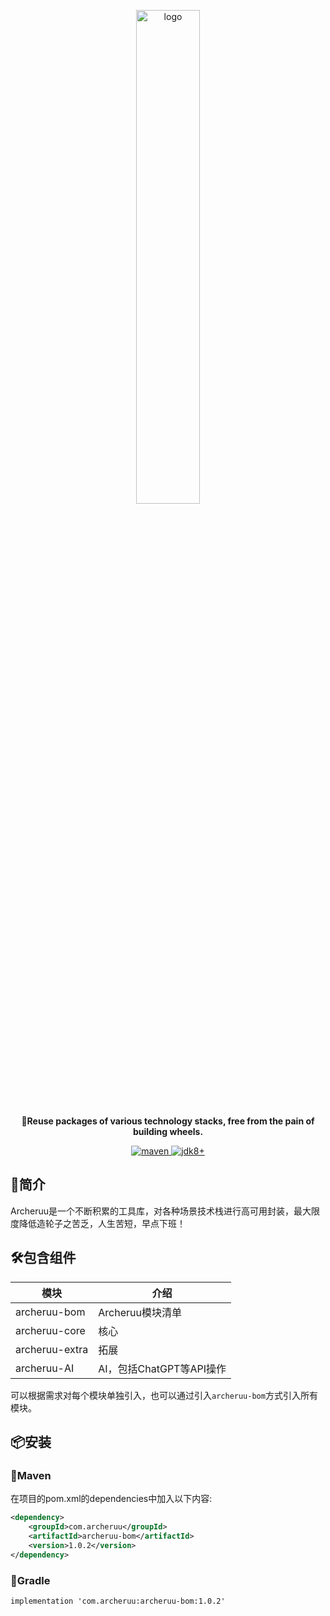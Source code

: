 <p align="center">
	<a href="https://cn.archeruu.com/"><img src="http://124.220.51.225/images/archer/archeruu-logo.png" width="45%" alt="logo"></a>
</p>
<p align="center">
	<strong>🍡Reuse packages of various technology stacks, free from the pain of building wheels.</strong>
</p>

<p align="center">
	<a target="_blank" href="https://central.sonatype.com/artifact/com.archeruu/archeruu-bom">
		<img src="https://img.shields.io/maven-central/v/com.archeruu/archeruu-bom"  alt="maven"/>
	</a>
	<a target="_blank" href="https://www.oracle.com/java/technologies/javase/javase-jdk8-downloads.html">
		<img src="https://img.shields.io/badge/JDK-8+-green.svg"  alt="jdk8+"/>
	</a>
</p>

## 🐾简介

Archeruu是一个不断积累的工具库，对各种场景技术栈进行高可用封装，最大限度降低造轮子之苦乏，人生苦短，早点下班！

## 🛠️包含组件

| 模块             | 介绍                 |
|----------------|--------------------|
| archeruu-bom   | Archeruu模块清单       |
| archeruu-core  | 核心                 |
| archeruu-extra | 拓展                 |
| archeruu-AI    | AI，包括ChatGPT等API操作 |

可以根据需求对每个模块单独引入，也可以通过引入`archeruu-bom`方式引入所有模块。

## 📦安装

### 🍊Maven

在项目的pom.xml的dependencies中加入以下内容:

```xml
<dependency>
    <groupId>com.archeruu</groupId>
    <artifactId>archeruu-bom</artifactId>
    <version>1.0.2</version>
</dependency>
```

### 🍐Gradle

```
implementation 'com.archeruu:archeruu-bom:1.0.2'
```


